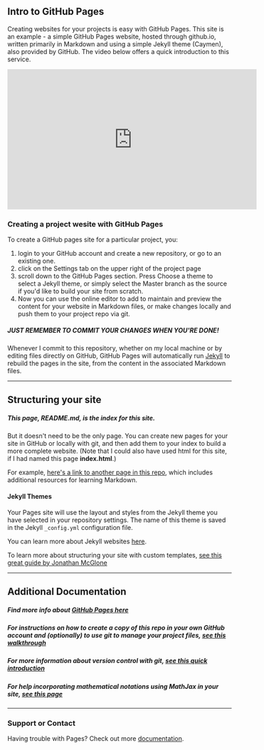 ## Intro to GitHub Pages

Creating websites for your projects is easy with GitHub Pages. This site is an example - a simple GitHub Pages website, hosted through github.io, written primarily in Markdown and using a simple Jekyll theme (Caymen), also provided by GitHub. The video below offers a quick introduction to this service.

<iframe width="560" height="315" src="https://www.youtube.com/embed/2MsN8gpT6jY" frameborder="0" allow="autoplay; encrypted-media" allowfullscreen></iframe>

### Creating a project wesite with GitHub Pages
To create a GitHub pages site for a particular project, you:
1. login to your GitHub account and create a new repository, or go to an existing one.
2. click on the Settings tab on the upper right of the project page
3. scroll down to the GitHub Pages section. Press Choose a theme to select a Jekyll theme, or simply select the Master branch as the source if you'd like to build your site from scratch.
4. Now you can use the online editor to add to maintain and preview the content for your website in Markdown files, or make changes locally and push them to your project repo via git.

##### JUST REMEMBER TO COMMIT YOUR CHANGES WHEN YOU'RE DONE!

Whenever I commit to this repository, whether on my local machine or by editing files directly on GitHub, GitHub Pages will automatically run [Jekyll](https://jekyllrb.com/) to rebuild the pages in the site, from the content in the associated Markdown files.

-----------

## Structuring your site

##### This page, README.md, is the index for this site.
But it doesn't need to be the only page. You can create new pages for your site in GitHub or locally with git, and then add them to your index to build a more complete website. (Note that I could also have used html for this site, if I had named this page **index.html**.)

For example, [here's a link to another page in this repo](/markdown.md), which includes additional resources for learning Markdown.

#### Jekyll Themes

Your Pages site will use the layout and styles from the Jekyll theme you have selected in your repository settings. The name of this theme is saved in the Jekyll `_config.yml` configuration file.

You can learn more about Jekyll websites [here](https://jekyllrb.com/).

To learn more about structuring your site with custom templates, [see this great guide by Jonathan McGlone](http://jmcglone.com/guides/github-pages/)

------------

## Additional Documentation

##### Find more info about [GitHub Pages here](https://pages.github.com/)

##### For instructions on how to create a copy of this repo in your own GitHub account and (optionally) to use git to manage your project files, [see this walkthrough](/walkthrough.md)

##### For more information about version control with git, [see this quick introduction](/git.md)

##### For help incorporating mathematical notations using MathJax in your site, [see this page](/mathjax.md)

------------

### Support or Contact

Having trouble with Pages? Check out more [documentation](https://help.github.com/categories/github-pages-basics/).
